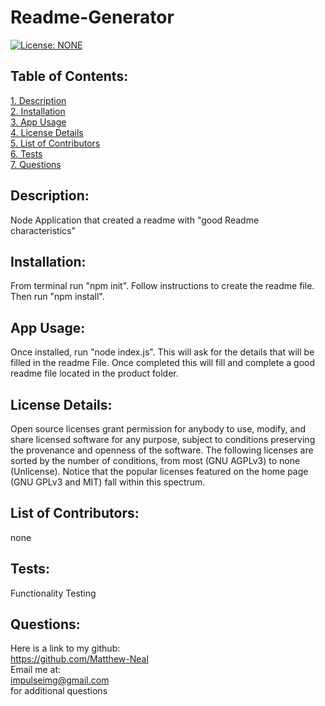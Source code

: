 # Readme-Generator  
[![License: NONE](https://img.shields.io/badge/License-none-red.svg)](https://choosealicense.com/licenses/)  
 ## Table of Contents:  
[1. Description](#Description)  
[2. Installation](#Installation)  
[3. App Usage](#App-Usage)  
[4. License Details](#License-Details)  
[5. List of Contributors](#List-of-Contributors)  
[6. Tests](#Tests)  
[7. Questions](#Questions)  
## Description:
Node Application that created a readme with "good Readme characteristics"
## Installation:
From terminal run "npm init". Follow instructions to create the readme file. Then run "npm install".
## App Usage:
Once installed, run "node index.js". This will ask for the details that will be filled in the readme File. Once completed this will fill and complete a good readme file located in the product folder. 
## License Details:  
 Open source licenses grant permission for anybody to use, modify, and share licensed software for any purpose, subject to conditions preserving the provenance and openness of the software. The following licenses are sorted by the number of conditions, from most (GNU AGPLv3) to none (Unlicense). Notice that the popular licenses featured on the home page (GNU GPLv3 and MIT) fall within this spectrum.   
## List of Contributors:
none
## Tests:
Functionality Testing
## Questions:
 Here is a link to my github:  
https://github.com/Matthew-Neal  
 Email me at:  
impulseimg@gmail.com  
for additional questions

